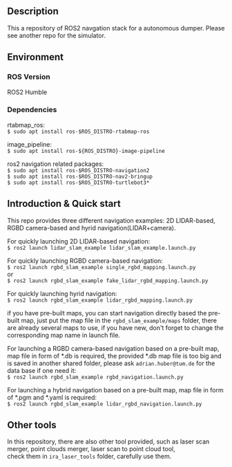 ## Description
This a repository of ROS2 navgation stack for a autonomous dumper. Please see another repo for the simulator.


## Environment
### ROS Version
ROS2 Humble

### Dependencies
rtabmap_ros:  
`$ sudo apt install ros-$ROS_DISTRO-rtabmap-ros`
  
image_pipeline:  
`$ sudo apt install ros-${ROS_DISTRO}-image-pipeline`

ros2 navigation related packages:  
`$ sudo apt install ros-$ROS_DISTRO-navigation2` \
`$ sudo apt install ros-$ROS_DISTRO-nav2-bringup` \
`$ sudo apt install ros-$ROS_DISTRO-turtlebot3*`

## Introduction & Quick start
This repo provides three different navigation examples: 2D LIDAR-based, RGBD camera-based and hyrid navigation(LIDAR+camera).

For quickly launching 2D LIDAR-based navigation:  
`$ ros2 launch lidar_slam_example lidar_slam_example.launch.py`

For quickly launching RGBD camera-based navigation:  
`$ ros2 launch rgbd_slam_example single_rgbd_mapping.launch.py`  
or  
`$ ros2 launch rgbd_slam_example fake_lidar_rgbd_mapping.launch.py` 

For quickly launching hyrid navigation:  
`$ ros2 launch rgbd_slam_example lidar_rgbd_mapping.launch.py` 

if you have pre-built maps, you can start navigation directly based the pre-built map, just put the map file in the `rgbd_slam_example/maps` folder,
there are already several maps to use, if you have new, don't forget to change the corresponding map name in launch file.

For launching a RGBD camera-based navigation based on a pre-built map, map file in form of *.db is required, the provided *.db map file is too big and is saved in another shared folder, please ask `adrian.huber@tum.de` for the data base if one need it:  
`$ ros2 launch rgbd_slam_example rgbd_navigation.launch.py`  

For launching a hybrid navigation based on a pre-built map, map file in form of *.pgm and *.yaml is required:  
`$ ros2 launch rgbd_slam_example lidar_rgbd_navigation.launch.py`  



## Other tools
In this repository, there are also other tool provided, such as laser scan merger, point clouds merger, laser scan to point cloud tool,  
check them in `ira_laser_tools` folder, carefully use them.










